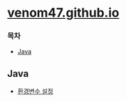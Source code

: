 # [venom47.github.io](https://venom47.github.io/)

### 목차
* [Java](#java)

## Java
* [환경변수 설정](https://venom47.github.io/01-java-env/)
